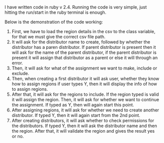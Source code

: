 I have written code in ruby v 2.4. Running the code is very simple, just hitting the run/start in the ruby terminal is enough.

Below is the demonstration of the code working:

1) First, we have to load the region details in the csv to the class variable, for that we must give the correct csv file path.
2) It will ask for the distributor name to create, followed by whether the distributor has a paren distributor. If parent distributor is present then it will ask for the name of the parent distributor, if the parent distributor is present it will assign that distributor as a parent or else it will through an error.
3) Then, it will ask for what of the assignment we want to make, include or exclude.
4) Then, when creating a first distributor it will ask user, whether they know how to assign regions if user types Y, then it will display the info of how to assign regions.
5) After that, it will ask for the regions to include. If the region typed is valid it will assign the region. Then, it will ask for whether we want to continue the assignment. If typed as Y, then will again start this point.
6) After assigning regions, it will ask for whether we need to create another distributor. If typed Y, then it will again start from the 2nd point.
7) After creating distributors, it will ask whether to check permissions for the distributors. If typed Y, then it will ask the distributor name and then the region. After that, it will validate the region and gives the result yes or no.
